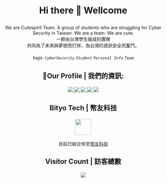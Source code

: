 # <p align="center"> Hi there 👋 Wellcome </p>
<p align="center">
We are Cutespirit Team. A group of students who are struggling for Cyber Security in Taiwan. We are a team. We are cute.<br>
一群由台灣學生組成的團隊<br>
共同為了未來與夢想而打拼，為台灣的資訊安全而奮鬥。
</p>

###### <p align="center"> tags:  `CyberSecurity` `Student` `Personal Info` `Team` </p>

## <p align="center"> 🤝Our Profile | 我們的資訊: </p>
<p align="center">
    <a target="_blank" title="靈萌團隊YouTube" href="https://www.youtube.com/channel/UCUieRdpiGE22tbbFlcqN-rQ">
        <img src="https://img.shields.io/static/v1?style=for-the-badge&message=YouTube&color=FF0000&logo=YouTube&logoColor=FFFFFF&label=" />
    </a>
    <a target="_blank" title="靈萌團隊Faccebook" href="https://www.facebook.com/cutespirit05428">
        <img src="https://img.shields.io/static/v1?style=for-the-badge&message=Facebook&color=1877F2&logo=Facebook&logoColor=FFFFFF&label=" />
    </a>
    </a>
    <a target="_blank" title="靈萌團隊官網" href="https://team.tershi.com">
        <img src="https://img.shields.io/static/v1?style=for-the-badge&message=%E9%9D%88%E8%90%8C%E5%9C%98%E9%9A%8A%E5%AE%98%E7%B6%B2&color=00ffff&logoColor=FFFFFF&label=" />
    </a>
    </a>
    <a target="_blank" title="靈萌團隊Github" href="https://github.com/Cutespirit-Team">
        <img src="https://img.shields.io/static/v1?style=for-the-badge&message=GitHub&color=181717&logo=GitHub&logoColor=FFFFFF&label=" />
    </a>
    <a target="_blank" title="靈萌團隊Telegram" href="https://t.me/+hSJlmB7kQMczMWJl">
        <img src="https://img.shields.io/static/v1?style=for-the-badge&message=Telegram&color=26A5E4&logo=Telegram&logoColor=FFFFFF&label=" />
    </a>
</p>

## <p align="center"> Bityo Tech | 幣友科技 </p>
<p align="center">
    <img src="https://www.bityo.tw/imgs/bityo_bg_circle.png" width="50px" style="display: block" />
    <br />
    目前已經合併至<a href="https://github.com/Bityo-Official">幣友科技</a>
</p>

## <p align="center"> Visitor Count | 訪客總數 </p>
<p align="center">
    <img src="https://count.getloli.com/get/@Cutespirit-Team?theme=rule34" />
</p>